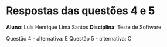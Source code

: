 # Respostas das questões 4 e 5

**Aluno**: Luís Henrique Lima Santos
**Disciplina**: Teste de Software

Questão 4 - alternativa: E
Questão 5 - alternativa: C